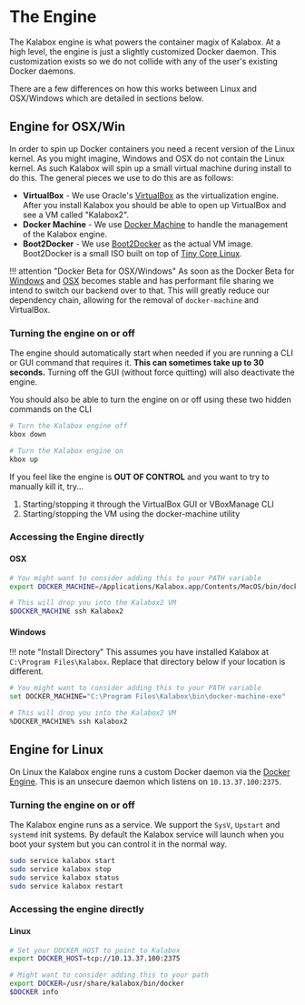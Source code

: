 
The Engine
==========

The Kalabox engine is what powers the container magix of Kalabox. At a high level, the engine is just a slightly customized Docker daemon. This customization exists so we do not collide with any of the user's existing Docker daemons.

There are a few differences on how this works between Linux and OSX/Windows which are detailed in sections below.

Engine for OSX/Win
------------------

In order to spin up Docker containers you need a recent version of the Linux kernel. As you might imagine, Windows and OSX do not contain the Linux kernel. As such Kalabox will spin up a small virtual machine during install to do this. The general pieces we use to do this are as follows:

* **VirtualBox** - We use Oracle's [VirtualBox](http://virtualbox.org) as the virtualization engine. After you install Kalabox you should be able to open up VirtualBox and see a VM called "Kalabox2".
* **Docker Machine** - We use [Docker Machine](https://docs.docker.com/machine/) to handle the management of the Kalabox engine.
* **Boot2Docker** - We use [Boot2Docker](https://github.com/boot2docker/boot2docker) as the actual VM image. Boot2Docker is a small ISO built on top of [Tiny Core Linux](http://tinycorelinux.net/).

!!! attention "Docker Beta for OSX/Windows"
    As soon as the Docker Beta for [Windows](https://docs.docker.com/docker-for-windows/) and [OSX](https://docs.docker.com/docker-for-mac/) becomes stable and has performant file sharing we intend to switch our backend over to that. This will greatly reduce our dependency chain, allowing for the removal of `docker-machine` and VirtualBox.

### Turning the engine on or off

The engine should automatically start when needed if you are running a CLI or GUI command that requires it. **This can sometimes take up to 30 seconds.** Turning off the GUI (without force quitting) will also deactivate the engine.

You should also be able to turn the engine on or off using these two hidden commands on the CLI

```bash
# Turn the Kalabox engine off
kbox down

# Turn the Kalabox engine on
kbox up
```

If you feel like the engine is **OUT OF CONTROL** and you want to try to manually kill it, try...

  1. Starting/stopping it through the VirtualBox GUI or VBoxManage CLI
  2. Starting/stopping the VM using the docker-machine utility

### Accessing the Engine directly

#### OSX

```bash
# You might want to consider adding this to your PATH variable
export DOCKER_MACHINE=/Applications/Kalabox.app/Contents/MacOS/bin/docker-machine

# This will drop you into the Kalabox2 VM
$DOCKER_MACHINE ssh Kalabox2
```

#### Windows

!!! note "Install Directory"
    This assumes you have installed Kalabox at `C:\Program Files\Kalabox`. Replace
    that directory below if your location is different.

```bash
# You might want to consider adding this to your PATH variable
set DOCKER_MACHINE="C:\Program Files\Kalabox\bin\docker-machine-exe"

# This will drop you into the Kalabox2 VM
%DOCKER_MACHINE% ssh Kalabox2
```

Engine for Linux
----------------

On Linux the Kalabox engine runs a custom Docker daemon via the [Docker Engine](https://www.Docker.com/products/docker-engine). This is an unsecure daemon which listens on `10.13.37.100:2375`.

### Turning the engine on or off

The Kalabox engine runs as a service. We support the `SysV`, `Upstart` and `systemd` init systems. By default the Kalabox service will launch when you boot your system but you can control it in the normal way.

```bash
sudo service kalabox start
sudo service kalabox stop
sudo service kalabox status
sudo service kalabox restart
```

### Accessing the engine directly

#### Linux

```bash
# Set your DOCKER_HOST to point to Kalabox
export DOCKER_HOST=tcp://10.13.37.100:2375

# Might want to consider adding this to your path
export DOCKER=/usr/share/kalabox/bin/docker
$DOCKER info
```
